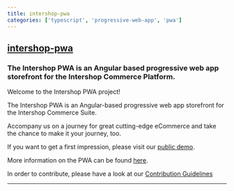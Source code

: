 ```yaml
---
title: intershop-pwa
categories: ['typescript', 'progressive-web-app', 'pwa']
---
```

## [intershop-pwa](https://github.com/intershop/intershop-pwa)

### The Intershop PWA is an Angular based progressive web app storefront for the Intershop Commerce Platform.


Welcome to the Intershop PWA project!

The Intershop PWA is an Angular-based progressive web app storefront for the Intershop Commerce Suite.

Accompany us on a journey for great cutting-edge eCommerce and take the chance to make it your journey, too.

If you want to get a first impression, please visit our [public demo](https://intershoppwa.azurewebsites.net/home).

More information on the PWA can be found [here](https://www.intershop.com/en/progressive-web-app).

In order to contribute, please have a look at our [Contribution Guidelines](./CONTRIBUTING.md)

---
